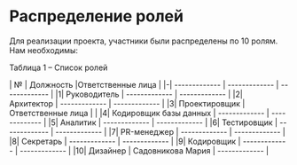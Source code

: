  # Распределение ролей
           

Для реализации проекта, участники были распределены по 10 ролям. Нам необходимы:

Таблица 1 – Список ролей


| №  | Должность |Ответственные лица | 
|-| ------------- | ------------- | ------------- |
|1| Руководитель  | ------------- | ------------- |
|2| Архитектор  | ------------- | ------------- |
|3| Проектировщик |Ответственные лица | |
|4| Кодировщик базы данных | ------------- | ------------- |
|5| Аналитик  | ------------- | ------------- |
|6| Тестировщик  | ------------- | ------------- |
|7| PR-менеджер  | ------------- | ------------- |
|8| Секретарь  | ------------- | ------------- |
|9| Кодировщик  | ------------- | ------------- |
|10| Дизайнер  | Садовникова Мария | ------------- |

